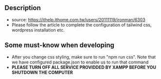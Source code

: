 ## Description
* source: https://ithelp.ithome.com.tw/users/20111119/ironman/6303
* Please follow the article to complete the configuration of tailwind css, wordpress installation etc.

## Some must-know when developing
* After you change css styling, make sure to run "npm run css". Note that we have configured package.json to enable us to run that command
* **PLEASE TURN OFF ALL SERVICE PROVIDDED BY XAMPP BEFORE YOU SHUTDOWN THE COMPUTER**

